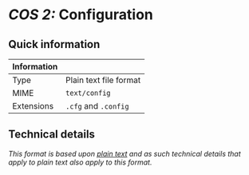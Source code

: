 # *COS 2:* Configuration

## Quick information

| Information |                           |
| ----------- | ------------------------- |
| Type        | Plain text file format    |
| MIME        | `text/config`             |
| Extensions  | `.cfg` and `.config`      |

## Technical details

*This format is based upon [plain text](/File%20Formats/Documents/Plain%20Text.md) and as such technical details that apply to plain text also apply to this format.*

<will finish soon>
